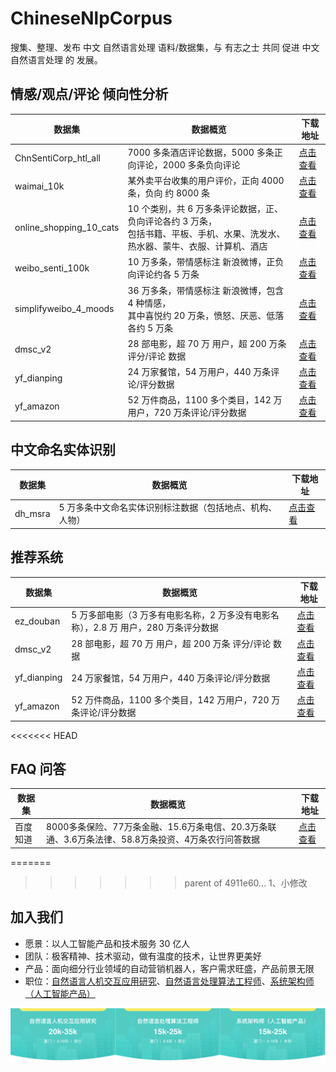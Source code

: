 # ChineseNlpCorpus
搜集、整理、发布 中文 自然语言处理 语料/数据集，与 有志之士 共同 促进 中文 自然语言处理 的 发展。

## 情感/观点/评论 倾向性分析

| 数据集 | 数据概览 | 下载地址 |
| ----- | -------- | ------- |
| ChnSentiCorp_htl_all | 7000 多条酒店评论数据，5000 多条正向评论，2000 多条负向评论 | [点击查看](./datasets/ChnSentiCorp_htl_all/intro.ipynb) |
| waimai_10k | 某外卖平台收集的用户评价，正向 4000 条，负向 约 8000 条 | [点击查看](./datasets/waimai_10k/intro.ipynb) |
| online_shopping_10_cats | 10 个类别，共 6 万多条评论数据，正、负向评论各约 3 万条，<br /> 包括书籍、平板、手机、水果、洗发水、热水器、蒙牛、衣服、计算机、酒店 | [点击查看](./datasets/online_shopping_10_cats/intro.ipynb) |
| weibo_senti_100k | 10 万多条，带情感标注 新浪微博，正负向评论约各 5 万条 | [点击查看](./datasets/weibo_senti_100k/intro.ipynb) |
| simplifyweibo_4_moods | 36 万多条，带情感标注 新浪微博，包含 4 种情感，<br /> 其中喜悦约 20 万条，愤怒、厌恶、低落各约 5 万条 | [点击查看](./datasets/simplifyweibo_4_moods/intro.ipynb) |
| dmsc_v2 | 28 部电影，超 70 万 用户，超 200 万条 评分/评论 数据 | [点击查看](./datasets/dmsc_v2/intro.ipynb) |
| yf_dianping | 24 万家餐馆，54 万用户，440 万条评论/评分数据 | [点击查看](./datasets/yf_dianping/intro.ipynb) |
| yf_amazon | 52 万件商品，1100 多个类目，142 万用户，720 万条评论/评分数据 | [点击查看](./datasets/yf_amazon/intro.ipynb) |

## 中文命名实体识别

| 数据集 | 数据概览 | 下载地址 |
| ----- | -------- | ------- |
| dh_msra | 5 万多条中文命名实体识别标注数据（包括地点、机构、人物） | [点击查看](./datasets/dh_msra/intro.ipynb) |

## 推荐系统

| 数据集 | 数据概览 | 下载地址 |
| ----- | -------- | ------- |
| ez_douban | 5 万多部电影（3 万多有电影名称，2 万多没有电影名称），2.8 万 用户，280 万条评分数据 | [点击查看](./datasets/ez_douban/intro.ipynb) |
| dmsc_v2 | 28 部电影，超 70 万 用户，超 200 万条 评分/评论 数据 | [点击查看](./datasets/dmsc_v2/intro.ipynb) |
| yf_dianping | 24 万家餐馆，54 万用户，440 万条评论/评分数据 | [点击查看](./datasets/yf_dianping/intro.ipynb) |
| yf_amazon | 52 万件商品，1100 多个类目，142 万用户，720 万条评论/评分数据 | [点击查看](./datasets/yf_amazon/intro.ipynb) |

<<<<<<< HEAD
## FAQ 问答

| 数据集 | 数据概览 | 下载地址 |
| ----- | -------- | ------- |
| 百度知道 | 8000多条保险、77万条金融、15.6万条电信、20.3万条联通、3.6万条法律、58.8万条投资、4万条农行问答数据 | [点击查看](./datasets/baoxianzhidao/intro.ipynb) |



=======
>>>>>>> parent of 4911e60... 1、小修改
## 加入我们

- 愿景：以人工智能产品和技术服务 30 亿人
- 团队：极客精神、技术驱动，做有温度的技术，让世界更美好
- 产品：面向细分行业领域的自动营销机器人，客户需求旺盛，产品前景无限
- 职位：[自然语言人机交互应用研究](./docs/recruit/researcher.md)、[自然语言处理算法工程师](./docs/recruit/engineer.md)、[系统架构师（人工智能产品）](./docs/recruit/architect.md)

![](./docs/images/recruit/recruit_banner.png)